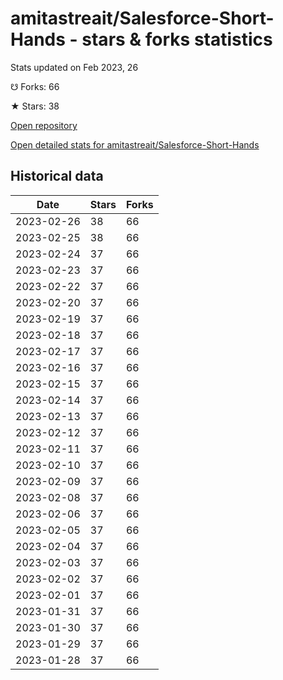 # amitastreait/Salesforce-Short-Hands - stars & forks statistics

Stats updated on Feb 2023, 26

☋ Forks: 66

★ Stars: 38

[Open repository](https://github.com/amitastreait/Salesforce-Short-Hands)

[Open detailed stats for amitastreait/Salesforce-Short-Hands](https://reviewgithub.com/rep/amitastreait/Salesforce-Short-Hands)

## Historical data
| Date | Stars | Forks |
|------|-------|-------|
| 2023-02-26 | 38 | 66 | 
| 2023-02-25 | 38 | 66 | 
| 2023-02-24 | 37 | 66 | 
| 2023-02-23 | 37 | 66 | 
| 2023-02-22 | 37 | 66 | 
| 2023-02-20 | 37 | 66 | 
| 2023-02-19 | 37 | 66 | 
| 2023-02-18 | 37 | 66 | 
| 2023-02-17 | 37 | 66 | 
| 2023-02-16 | 37 | 66 | 
| 2023-02-15 | 37 | 66 | 
| 2023-02-14 | 37 | 66 | 
| 2023-02-13 | 37 | 66 | 
| 2023-02-12 | 37 | 66 | 
| 2023-02-11 | 37 | 66 | 
| 2023-02-10 | 37 | 66 | 
| 2023-02-09 | 37 | 66 | 
| 2023-02-08 | 37 | 66 | 
| 2023-02-06 | 37 | 66 | 
| 2023-02-05 | 37 | 66 | 
| 2023-02-04 | 37 | 66 | 
| 2023-02-03 | 37 | 66 | 
| 2023-02-02 | 37 | 66 | 
| 2023-02-01 | 37 | 66 | 
| 2023-01-31 | 37 | 66 | 
| 2023-01-30 | 37 | 66 | 
| 2023-01-29 | 37 | 66 | 
| 2023-01-28 | 37 | 66 | 

